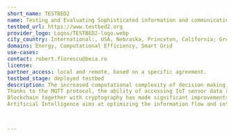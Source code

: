 ```yaml
---
short_name: TESTBED2
name: Testing and Evaluating Sophisticated information and communication Technologies for enaBling scalablE smart griD Deployment
testbed_url: https://www.testbed2.org
provider_logo: Logos/TESTBED2-logo.webp
city_country: International:, USA, Nebraska, Princeton, California; Greece, Marousi; UK, Durham, Newcastle, Edinburgh; France, Paris; Germany, Tuebingen; Austria, Klagenfurt; Netherlands, Haarlem; Romania, Bucharest; Switzerland, Poidoux; China, Beijing, Nanjing, Guangzhou
domains: Energy, Computational Efficiency, Smart Grid
use-cases: 
contact: robert.florescu@beia.ro
license: 
partner_access: local and remote, based on a specific agreement.
testbed_stage: deployed testbed
description: The increased computational complexity of decision making in extensive smart grid networks and limited performance due to unoptimized large-scale implementations of smart grids have lead to an urgent call-to-action; The combination of interdisciplinary wisdom has lead to the evolution of decarbonized power, heat and transport systems and especially optimization in large smart grid networks. The combination of IoT solutions, Artificial Intelligence and Blockchain technology have lead to the development of a more robust, reliable, efficient and secure network, which benefits users and utilities companies alike.
Thanks to the MQTT protocol, the ability of accessing IoT sensor data remotely has made maintenance and repairing tasks an ease, as there is no longer a necessity to waste specialists’ time on localizing the source of the issue. Additionally, IoT has offered consumers live access to their consumption data, thus facilitating the payment of bills.
Blockchain together with cryptography has made significant improvements to the underlying security of the network, by firstly ensuring the authenticity of the information circulated between network nodes and secondly by scrambling the data, in order to prevent potential malicious users from finding out essential information regarding the consumer’s energy usage habits.
Artificial Intelligence aims at optimizing the information flow and integrating supervisory control and data acquisition (SCADA) into the network, thus providing interoperability with existing grid architecture.



---
```

